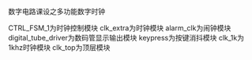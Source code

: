 数字电路课设之多功能数字时钟

CTRL_FSM_1为时钟控制模块
clk_extra为时钟模块
alarm_clk为闹钟模块
digital_tube_driver为数码管显示输出模块
keypress为按键消抖模块
clk_1k为1khz时钟模块
clk_top为顶层模块
